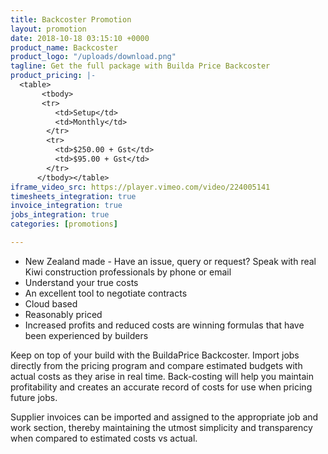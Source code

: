 ```yaml
---
title: Backcoster Promotion
layout: promotion
date: 2018-10-18 03:15:10 +0000
product_name: Backcoster
product_logo: "/uploads/download.png"
tagline: Get the full package with Builda Price Backcoster
product_pricing: |-
  <table>
       <tbody>
       <tr>
          <td>Setup</td>
          <td>Monthly</td>
        </tr>
        <tr>
          <td>$250.00 + Gst</td>
          <td>$95.00 + Gst</td>
        </tr>
      </tbody></table>
iframe_video_src: https://player.vimeo.com/video/224005141
timesheets_integration: true
invoice_integration: true
jobs_integration: true
categories: [promotions]

---
```

* New Zealand made - Have an issue, query or request? Speak with real Kiwi construction professionals by phone or email
* Understand your true costs
* An excellent tool to negotiate contracts
* Cloud based
* Reasonably priced
* Increased profits and reduced costs are winning formulas that have been experienced by builders

Keep on top of your build with the BuildaPrice Backcoster. Import jobs directly from the pricing program and compare estimated budgets with actual costs as they arise in real time. Back-costing will help you maintain profitability and creates an accurate record of costs for use when pricing future jobs. 

Supplier invoices can be imported and assigned to the appropriate job and work section, thereby maintaining the utmost simplicity and transparency when compared to estimated costs vs actual.